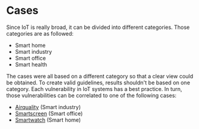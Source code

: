 # Cases

Since IoT is really broad, it can be divided into different categories. Those categories are as followed:

- Smart home
- Smart industry
- Smart office
- Smart health

The cases were all based on a different category so that a clear view could be obtained. To create valid guidelines, results shouldn't be based on one category. Each vulnerability in IoT systems has a best practice. In turn, those vulnerabilities can be correlated to one of the following cases:

- [Airquality](/cases/airquality) (Smart industry)
- [Smartscreen](/cases/smartscreen) (Smart office)
- [Smartwatch](/cases/smartwatch) (Smart home)
